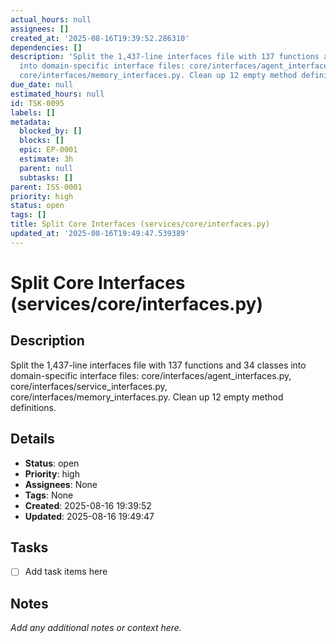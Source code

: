 ```yaml
---
actual_hours: null
assignees: []
created_at: '2025-08-16T19:39:52.286310'
dependencies: []
description: 'Split the 1,437-line interfaces file with 137 functions and 34 classes
  into domain-specific interface files: core/interfaces/agent_interfaces.py, core/interfaces/service_interfaces.py,
  core/interfaces/memory_interfaces.py. Clean up 12 empty method definitions.'
due_date: null
estimated_hours: null
id: TSK-0095
labels: []
metadata:
  blocked_by: []
  blocks: []
  epic: EP-0001
  estimate: 3h
  parent: null
  subtasks: []
parent: ISS-0001
priority: high
status: open
tags: []
title: Split Core Interfaces (services/core/interfaces.py)
updated_at: '2025-08-16T19:49:47.539389'
---
```


# Split Core Interfaces (services/core/interfaces.py)

## Description
Split the 1,437-line interfaces file with 137 functions and 34 classes into domain-specific interface files: core/interfaces/agent_interfaces.py, core/interfaces/service_interfaces.py, core/interfaces/memory_interfaces.py. Clean up 12 empty method definitions.

## Details
- **Status**: open
- **Priority**: high
- **Assignees**: None
- **Tags**: None
- **Created**: 2025-08-16 19:39:52
- **Updated**: 2025-08-16 19:49:47

## Tasks
- [ ] Add task items here

## Notes
_Add any additional notes or context here._
